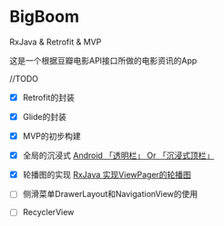 # BigBoom
RxJava &amp; Retrofit &amp; MVP

这是一个根据豆瓣电影API接口所做的电影资讯的App

//TODO
- [x] Retrofit的封装
- [x] Glide的封装
- [x] MVP的初步构建
- [x] 全局的沉浸式 [Android 「透明栏」 Or 「沉浸式顶栏」](http://www.jianshu.com/p/e1c937000343)
- [x] 轮播图的实现 [RxJava 实现ViewPager的轮播图](http://www.jianshu.com/p/cc88ab20f991)
- [ ] 侧滑菜单DrawerLayout和NavigationView的使用
- [ ] RecyclerView





